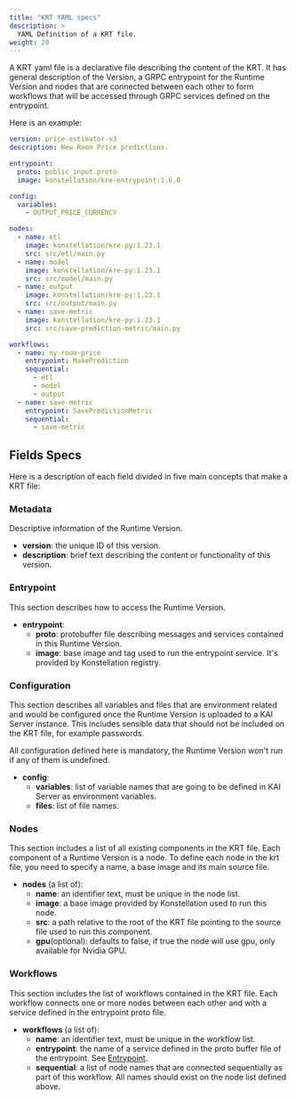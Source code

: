 ```yaml
---
title: "KRT YAML specs"
description: >
  YAML Definition of a KRT file.
weight: 20
---
```


A KRT yaml file is a declarative file describing the content of the KRT.
It has general description of the Version, a GRPC entrypoint for the Runtime Version and
nodes that are connected between each other to form workflows that will be accessed through GRPC
services defined on the entrypoint.

Here is an example:

```yaml
version: price-estimator-v3
description: New Room Price predictions.

entrypoint:
  proto: public_input.proto
  image: konstellation/kre-entrypoint:1.6.0

config:
  variables:
    - OUTPUT_PRICE_CURRENCY

nodes:
  - name: etl
    image: konstellation/kre-py:1.23.1
    src: src/etl/main.py
  - name: model
    image: konstellation/kre-py:1.23.1
    src: src/model/main.py
  - name: output
    image: konstellation/kre-py:1.23.1
    src: src/output/main.py
  - name: save-metric
    image: konstellation/kre-py:1.23.1
    src: src/save-prediction-metric/main.py

workflows:
  - name: ny-room-price
    entrypoint: MakePrediction
    sequential:
      - etl
      - model
      - output
  - name: save-metric
    entrypoint: SavePredictionMetric
    sequential:
      - save-metric
```

## Fields Specs

Here is a description of each field divided in five main concepts that make a KRT file:

### Metadata

Descriptive information of the Runtime Version.

- **version**: the unique ID of this version.
- **description**: brief text describing the content or functionality of this version.

### Entrypoint

This section describes how to access the Runtime Version.

- **entrypoint**:
  - **proto**: protobuffer file describing messages and services contained in this Runtime Version.
  - **image**: base image and tag used to run the entrypoint service. It's provided by Konstellation registry.

### Configuration

This section describes all variables and files that are environment related and would be configured
once the Runtime Version is uploaded to a KAI Server instance. This includes sensible data that should not
be included on the KRT file, for example passwords.

All configuration defined here is mandatory, the Runtime Version won't run if any of them is undefined.

- **config**:
  - **variables**: list of variable names that are going to be defined in KAI Server as environment variables.
  - **files**: list of file names.

### Nodes

This section includes a list of all existing components in the KRT file. Each component of a Runtime Version is a node.
To define each node in the krt file, you need to specify a name, a base image and its main source file.

- **nodes** (a list of):
  - **name**: an identifier text, must be unique in the node list.
  - **image**: a base image provided by Konstellation used to run this node.
  - **src**: a path relative to the root of the KRT file pointing to the source file used to run this component.
  - **gpu**(optional): defaults to false, if true the node will use gpu, only available for Nvidia GPU.

### Workflows

This section includes the list of workflows contained in the KRT file. Each workflow connects one or more nodes between
each other and with a service defined in the entrypoint proto file.

- **workflows** (a list of):
  - **name**: an identifier text, must be unique in the workflow list.
  - **entrypoint**: the name of a service defined in the proto buffer file of the entrypoint. See [Entrypoint](../../40_krt/#entrypoint).
  - **sequential**: a list of node names that are connected sequentially as part of this workflow. All names should
   exist on the node list defined above.
